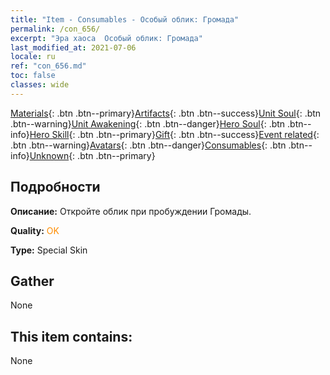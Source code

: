 ```yaml
---
title: "Item - Consumables - Особый облик: Громада"
permalink: /con_656/
excerpt: "Эра хаоса  Особый облик: Громада"
last_modified_at: 2021-07-06
locale: ru
ref: "con_656.md"
toc: false
classes: wide
---
```

 [Materials](/ItemsRU/){: .btn .btn--primary}[Artifacts](/ItemsRU/Artifacts/){: .btn .btn--success}[Unit Soul](/ItemsRU/UnitSoul/){: .btn .btn--warning}[Unit Awakening](/ItemsRU/UnitAwakening/){: .btn .btn--danger}[Hero Soul](/ItemsRU/HeroSoul/){: .btn .btn--info}[Hero Skill](/ItemsRU/HeroSkill/){: .btn .btn--primary}[Gift](/ItemsRU/Gift/){: .btn .btn--success}[Event related](/ItemsRU/Events/){: .btn .btn--warning}[Avatars](/ItemsRU/Avatars/){: .btn .btn--danger}[Consumables](/ItemsRU/Consumables/){: .btn .btn--info}[Unknown](/ItemsRU/Unknown/){: .btn .btn--primary}

## Подробности
 **Описание:** Откройте облик при пробуждении Громады.

 **Quality:** <span style="color: #FF8C00">OK</span>

 **Type:** Special Skin

## Gather

  None

## This item contains:

  None

